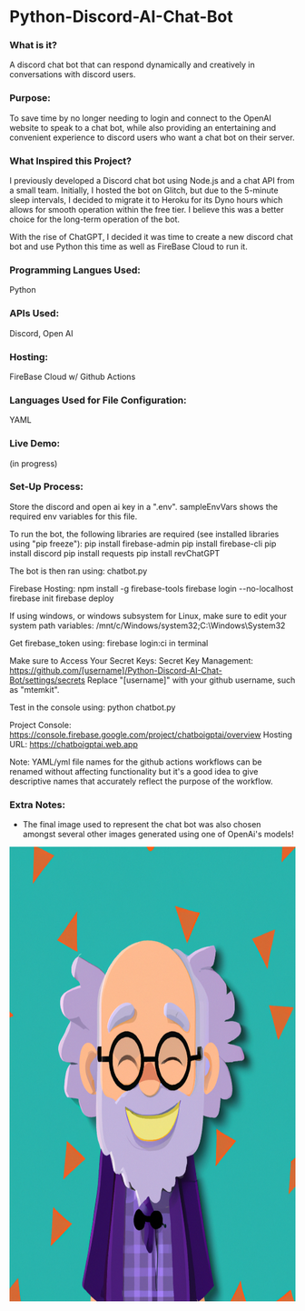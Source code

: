 # Python-Discord-AI-Chat-Bot

### What is it?
A discord chat bot that can respond dynamically and creatively in conversations with discord users.

### Purpose:
To save time by no longer needing to login and connect to the OpenAI website to speak to a chat bot, while also providing an entertaining and convenient experience to discord users who want a chat bot on their server.

### What Inspired this Project?

I previously developed a Discord chat bot using Node.js and a chat API from a small team. Initially, I hosted the bot on Glitch, but due to the 5-minute sleep intervals, I decided to migrate it to Heroku for its Dyno hours which allows for smooth operation within the free tier. I believe this was a better choice for the long-term operation of the bot.

With the rise of ChatGPT, I decided it was time to create a new discord chat bot and use Python this time as well as FireBase Cloud to run it.

### Programming Langues Used:

Python

### APIs Used:

Discord, Open AI

### Hosting:

FireBase Cloud w/ Github Actions 

### Languages Used for File Configuration:

YAML

### Live Demo:

(in progress)

### Set-Up Process:

Store the discord and open ai key in a ".env". sampleEnvVars shows the required env variables for this file.

To run the bot, the following libraries are required (see installed libraries using "pip freeze"):
pip install firebase-admin
pip install firebase-cli
pip install discord
pip install requests
pip install revChatGPT

The bot is then ran using: chatbot.py

Firebase Hosting:
npm install -g firebase-tools
firebase login --no-localhost
firebase init
firebase deploy

If using windows, or windows subsystem for Linux, make sure to edit your system path variables:
/mnt/c/Windows/system32;C:\Windows\System32

Get firebase_token using: firebase login:ci in terminal

Make sure to Access Your Secret Keys:
Secret Key Management: https://github.com/[username]/Python-Discord-AI-Chat-Bot/settings/secrets
Replace "[username]" with your github username, such as "mtemkit". 

Test in the console using: python chatbot.py

Project Console: https://console.firebase.google.com/project/chatboigptai/overview
Hosting URL: https://chatboigptai.web.app

Note: YAML/yml file names for the github actions workflows can be renamed without affecting functionality but it's a good idea to give descriptive names that accurately reflect the purpose of the workflow.

### Extra Notes:

- The final image used to represent the chat bot was also chosen amongst several other images generated using one of OpenAi's models!

<p align="left">
  <img src="images/professor_chat_bot.png" width="800" height="800" title="Chat Bot Representing Image">
</p>

